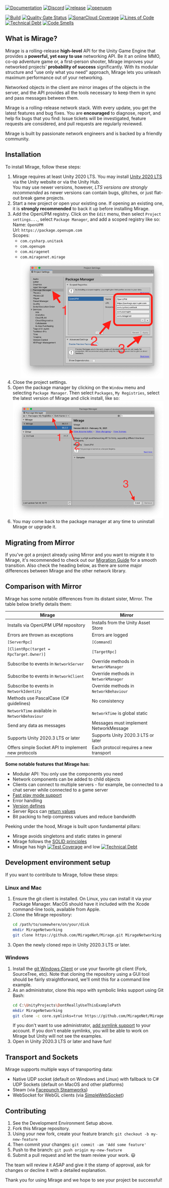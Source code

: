 [![Documentation](https://img.shields.io/badge/documentation-brightgreen.svg)](https://miragenet.github.io/Mirage/)
[![Discord](https://img.shields.io/discord/809535064551456888.svg)](https://discordapp.com/invite/DTBPBYvexy)
[![release](https://img.shields.io/github/release/MirageNet/Mirage.svg)](https://github.com/MirageNet/Mirage/releases/latest)
[![openupm](https://img.shields.io/npm/v/com.miragenet.mirage?label=openupm&registry_uri=https://package.openupm.com)](https://openupm.com/packages/com.miragenet.mirage/)

[![Build](https://github.com/MirageNet/Mirage/workflows/CI/badge.svg)](https://github.com/MirageNet/Mirage/actions?query=workflow%3ACI)
[![Quality Gate Status](https://sonarcloud.io/api/project_badges/measure?project=MirageNet_Mirage&metric=alert_status)](https://sonarcloud.io/dashboard?id=MirageNet_Mirage)
[![SonarCloud Coverage](https://sonarcloud.io/api/project_badges/measure?project=MirageNet_Mirage&metric=coverage)](https://sonarcloud.io/component_measures?id=MirageNet_Mirage&metric=coverage)
[![Lines of Code](https://sonarcloud.io/api/project_badges/measure?project=MirageNet_Mirage&metric=ncloc)](https://sonarcloud.io/dashboard?id=MirageNet_Mirage)
[![Technical Debt](https://sonarcloud.io/api/project_badges/measure?project=MirageNet_Mirage&metric=sqale_index)](https://sonarcloud.io/dashboard?id=MirageNet_Mirage)
[![Code Smells](https://sonarcloud.io/api/project_badges/measure?project=MirageNet_Mirage&metric=code_smells)](https://sonarcloud.io/dashboard?id=MirageNet_Mirage)

## What is Mirage?

Mirage is a rolling-release **high-level** API for the Unity Game Engine that provides a **powerful, yet easy to use** networking API. Be it an online MMO, co-op adventure game or, a first-person shooter, Mirage improves your networked projects' **probability of success** significantly. With its modular structure and "use only what you need" approach, Mirage lets you unleash maximum performance out of your networking. 

Networked objects in the client are mirror images of the objects in the server, and the API provides all the tools necessary to keep them in sync and pass messages between them.

Mirage is a rolling-release network stack. With every update, you get the latest features and bug fixes. You are **encouraged** to diagnose, report, and help fix bugs that you find: Issue tickets will be investigated, feature requests are considered, and pull requests are regularly reviewed.

Mirage is built by passionate network engineers and is backed by a friendly community.

## Installation

To install Mirage, follow these steps:

1) Mirage requires at least Unity 2020 LTS. You may install [Unity 2020 LTS](https://unity.com/) via the Unity website or via the Unity Hub. <br/>
    You may use newer versions, however, _LTS versions are strongly recommended_ as newer versions can contain bugs, glitches, or just flat-out break game projects.
2) Start a new project or open your existing one. If opening an existing one, it is **strongly recommended** to back it up before installing Mirage.
4) Add the OpenUPM registry.  Click on the `Edit` menu, then select `Project settings...`, select `Package Manager`, and add a scoped registry like so: <br/>
    Name: `OpenUPM` <br/>
    Url: `https://package.openupm.com` <br/>
    Scopes:
    - `com.cysharp.unitask`
    - `com.openupm`
    - `com.miragenet`
    - `com.miragenet.mirage`
   ![Scoped Registry](/doc/static/img/scoped-registry.png)
4) Close the project settings.
5) Open the package manager by clicking on the `Window` menu and selecting `Package Manager`. Then select `Packages`, `My Registries`, select the latest version of Mirage and click install, like so:
   ![Install Mirage](doc/static/img/install-mirage.png)
6) You may come back to the package manager at any time to uninstall Mirage or upgrade it.

## Migrating from Mirror

If you've got a project already using Mirror and you want to migrate it to Mirage, it's recommended to check out our [Migration Guide](https://miragenet.github.io/Mirage/docs/guides/mirror-migration) for a smooth transition. Also check the heading below, as there are some major differences between Mirage and the other network library.

## Comparison with Mirror

Mirage has some notable differences from its distant sister, Mirror. The table below briefly details them:

| Mirage                                              | Mirror                                 |
| --------------------------------------------------- | -------------------------------------- |
| Installs via OpenUPM UPM repository                 | Installs from the Unity Asset Store    |
| Errors are thrown as exceptions                     | Errors are logged                      |
| `[ServerRpc]`                                       | `[Command]`                            |
| `[ClientRpc(target = RpcTarget.Owner)]`             | `[TargetRpc]`                          |
| Subscribe to events in `NetworkServer`              | Override methods in `NetworkManager`   |
| Subscribe to events in `NetworkClient`              | Override methods in `NetworkManager`   |
| Subscribe to events in `NetworkIdentity`            | Override methods in `NetworkBehaviour` |
| Methods use PascalCase (C# guidelines)              | No consistency                         |
| `NetworkTime` available in `NetworkBehaviour`       | `NetworkTime` is global static         |
| Send any data as messages                           | Messages must implement NetworkMessage |
| Supports Unity 2020.3 LTS or later                  | Supports Unity 2020.3 LTS or later     |
| Offers simple Socket API to implement new protocols | Each protocol requires a new transport |

**Some notable features that Mirage has:**

* Modular API: You only use the components you need
* Network components can be added to child objects
* Clients can connect to multiple servers - for example, be connected to a chat server while connected to a game server
* [Fast play mode support](https://blogs.unity3d.com/2019/11/05/enter-play-mode-faster-in-unity-2019-3/)
* Error handling
* [Version defines](https://docs.unity3d.com/Manual/ScriptCompilationAssemblyDefinitionFiles.html#define-symbols)
* Server Rpcs can [return values](https://miragenet.github.io/Mirage/docs/guides/remote-actions/server-rpc)
* Bit packing to help compress values and reduce bandwidth

Peeking under the hood, Mirage is built upon fundamental pillars: 

* Mirage avoids singletons and static states in general
* Mirage follows the [SOLID principles](https://en.wikipedia.org/wiki/SOLID)
* Mirage has high [![Test Coverage](https://sonarcloud.io/api/project_badges/measure?project=MirageNet_Mirage&metric=coverage)](https://sonarcloud.io/dashboard?id=MirageNet_Mirage) and low [![Technical Debt](https://sonarcloud.io/api/project_badges/measure?project=MirageNet_Mirage&metric=sqale_index)](https://sonarcloud.io/dashboard?id=MirageNet_Mirage)

## Development environment setup

If you want to contribute to Mirage, follow these steps:

### Linux and Mac

1) Ensure the git client is installed. On Linux, you can install it via your Package Manager. MacOS should have it included with the Xcode command-line tools, available from Apple.
2) Clone the Mirage repository:
    ```sh
    cd /path/to/somewhere/on/your/disk
    mkdir MirageNetworking
    git clone https://github.com/MirageNet/Mirage.git MirageNetworking
    ```
3) Open the newly cloned repo in Unity 2020.3 LTS or later.

### Windows

1) Install the [git Windows Client](https://git-scm.com/download/win) or use your favorite git client (Fork, SourceTree, etc). 
    Note that cloning the repository using a GUI tool should be fairly straightforward, we'll omit this for a command line example.
3) As an administrator, clone this repo with symbolic links support using Git Bash:
    ```sh 
    cd C:\UnityProjects\DontReallyUseThisExamplePath
    mkdir MirageNetworking
    git clone -c core.symlinks=true https://github.com/MirageNet/Mirage.git
    ```
    If you don't want to use administrator, [add symlink support](https://www.joshkel.com/2018/01/18/symlinks-in-windows/) to your account.
    If you don't enable symlinks, you will be able to work on Mirage but Unity will not see the examples.
3) Open in Unity 2020.3 LTS or later and have fun!

## Transport and Sockets

Mirage supports multiple ways of transporting data:
- Native UDP socket (default on Windows and Linux) with fallback to C# UDP Sockets (default on MacOS and other platforms)
- Steam (via [Facepunch Steamworks](https://github.com/MirageNet/SteamyFaceNG))
- WebSocket for WebGL clients (via [SimpleWebSocket](https://github.com/James-Frowen/SimpleWebSocket))

## Contributing

1. See the Development Environment Setup above.
2. Fork this Mirage repository.
3. Using your new fork, create your feature branch: `git checkout -b my-new-feature`
5. Then commit your changes: `git commit -am 'Add some feature'`
6. Push to the branch: `git push origin my-new-feature`
7. Submit a pull request and let the team review your work. :smiley:

The team will review it ASAP and give it the stamp of approval, ask for changes or decline it with a detailed explanation. 

Thank you for using Mirage and we hope to see your project be successful!
